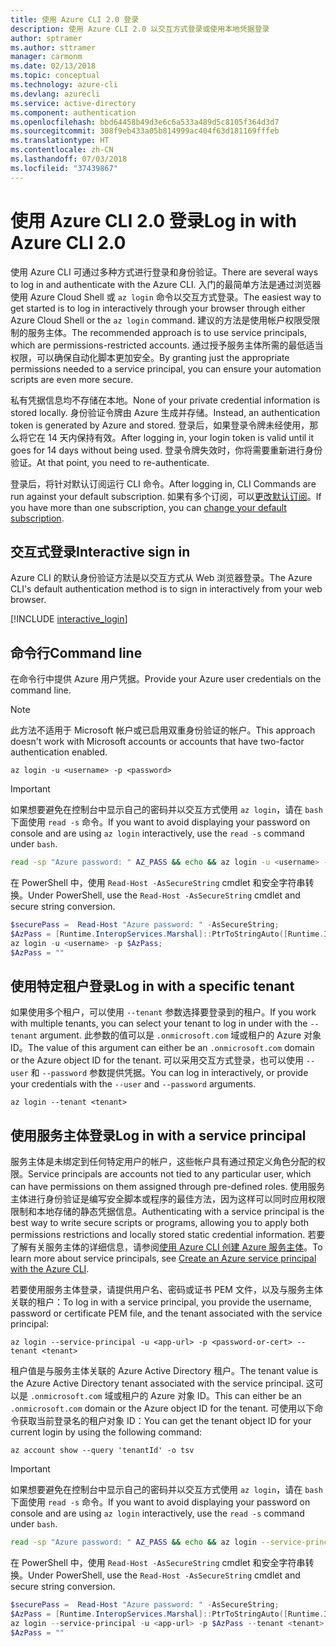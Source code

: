 ```yaml
---
title: 使用 Azure CLI 2.0 登录
description: 使用 Azure CLI 2.0 以交互方式登录或使用本地凭据登录
author: sptramer
ms.author: sttramer
manager: carmonm
ms.date: 02/13/2018
ms.topic: conceptual
ms.technology: azure-cli
ms.devlang: azurecli
ms.service: active-directory
ms.component: authentication
ms.openlocfilehash: bbd64458b49d3e6c6a533a489d5c8105f364d3d7
ms.sourcegitcommit: 308f9eb433a05b814999ac404f63d181169fffeb
ms.translationtype: HT
ms.contentlocale: zh-CN
ms.lasthandoff: 07/03/2018
ms.locfileid: "37439867"
---
```

# <a name="log-in-with-azure-cli-20"></a><span data-ttu-id="4bc4a-103">使用 Azure CLI 2.0 登录</span><span class="sxs-lookup"><span data-stu-id="4bc4a-103">Log in with Azure CLI 2.0</span></span>

<span data-ttu-id="4bc4a-104">使用 Azure CLI 可通过多种方式进行登录和身份验证。</span><span class="sxs-lookup"><span data-stu-id="4bc4a-104">There are several ways to log in and authenticate with the Azure CLI.</span></span> <span data-ttu-id="4bc4a-105">入门的最简单方法是通过浏览器使用 Azure Cloud Shell 或 `az login` 命令以交互方式登录。</span><span class="sxs-lookup"><span data-stu-id="4bc4a-105">The easiest way to get started is to log in interactively through your browser through either Azure Cloud Shell or the `az login` command.</span></span>
<span data-ttu-id="4bc4a-106">建议的方法是使用帐户权限受限制的服务主体。</span><span class="sxs-lookup"><span data-stu-id="4bc4a-106">The recommended approach is to use service principals, which are permissions-restricted accounts.</span></span> <span data-ttu-id="4bc4a-107">通过授予服务主体所需的最低适当权限，可以确保自动化脚本更加安全。</span><span class="sxs-lookup"><span data-stu-id="4bc4a-107">By granting just the appropriate permissions needed to a service principal, you can ensure your automation scripts are even more secure.</span></span>

<span data-ttu-id="4bc4a-108">私有凭据信息均不存储在本地。</span><span class="sxs-lookup"><span data-stu-id="4bc4a-108">None of your private credential information is stored locally.</span></span> <span data-ttu-id="4bc4a-109">身份验证令牌由 Azure 生成并存储。</span><span class="sxs-lookup"><span data-stu-id="4bc4a-109">Instead, an authentication token is generated by Azure and stored.</span></span> <span data-ttu-id="4bc4a-110">登录后，如果登录令牌未经使用，那么将它在 14 天内保持有效。</span><span class="sxs-lookup"><span data-stu-id="4bc4a-110">After logging in, your login token is valid until it goes for 14 days without being used.</span></span> <span data-ttu-id="4bc4a-111">登录令牌失效时，你将需要重新进行身份验证。</span><span class="sxs-lookup"><span data-stu-id="4bc4a-111">At that point, you need to re-authenticate.</span></span>

<span data-ttu-id="4bc4a-112">登录后，将针对默认订阅运行 CLI 命令。</span><span class="sxs-lookup"><span data-stu-id="4bc4a-112">After logging in, CLI Commands are run against your default subscription.</span></span> <span data-ttu-id="4bc4a-113">如果有多个订阅，可以[更改默认订阅](manage-azure-subscriptions-azure-cli.md)。</span><span class="sxs-lookup"><span data-stu-id="4bc4a-113">If you have more than one subscription, you can [change your default subscription](manage-azure-subscriptions-azure-cli.md).</span></span>

## <a name="interactive-sign-in"></a><span data-ttu-id="4bc4a-114">交互式登录</span><span class="sxs-lookup"><span data-stu-id="4bc4a-114">Interactive sign in</span></span>

<span data-ttu-id="4bc4a-115">Azure CLI 的默认身份验证方法是以交互方式从 Web 浏览器登录。</span><span class="sxs-lookup"><span data-stu-id="4bc4a-115">The Azure CLI's default authentication method is to sign in interactively from your web browser.</span></span>

[!INCLUDE [interactive_login](includes/interactive-login.md)]

## <a name="command-line"></a><span data-ttu-id="4bc4a-116">命令行</span><span class="sxs-lookup"><span data-stu-id="4bc4a-116">Command line</span></span>

<span data-ttu-id="4bc4a-117">在命令行中提供 Azure 用户凭据。</span><span class="sxs-lookup"><span data-stu-id="4bc4a-117">Provide your Azure user credentials on the command line.</span></span>

> [!Note]
> <span data-ttu-id="4bc4a-118">此方法不适用于 Microsoft 帐户或已启用双重身份验证的帐户。</span><span class="sxs-lookup"><span data-stu-id="4bc4a-118">This approach doesn't work with Microsoft accounts or accounts that have two-factor authentication enabled.</span></span>

```azurecli
az login -u <username> -p <password>
```

> [!IMPORTANT]
> <span data-ttu-id="4bc4a-119">如果想要避免在控制台中显示自己的密码并以交互方式使用 `az login`，请在 `bash` 下面使用 `read -s` 命令。</span><span class="sxs-lookup"><span data-stu-id="4bc4a-119">If you want to avoid displaying your password on console and are using `az login` interactively, use the `read -s` command under `bash`.</span></span>
> 
> ```bash
> read -sp "Azure password: " AZ_PASS && echo && az login -u <username> -p $AZ_PASS
> ```
>
> <span data-ttu-id="4bc4a-120">在 PowerShell 中，使用 `Read-Host -AsSecureString` cmdlet 和安全字符串转换。</span><span class="sxs-lookup"><span data-stu-id="4bc4a-120">Under PowerShell, use the `Read-Host -AsSecureString` cmdlet and secure string conversion.</span></span>
> 
> ```powershell
> $securePass =  Read-Host "Azure password: " -AsSecureString;
> $AzPass = [Runtime.InteropServices.Marshal]::PtrToStringAuto([Runtime.InteropServices.Marshal]::SecureStringToBSTR($securePass));
> az login -u <username> -p $AzPass;
> $AzPass = ""
> ```

## <a name="log-in-with-a-specific-tenant"></a><span data-ttu-id="4bc4a-121">使用特定租户登录</span><span class="sxs-lookup"><span data-stu-id="4bc4a-121">Log in with a specific tenant</span></span>

<span data-ttu-id="4bc4a-122">如果使用多个租户，可以使用 `--tenant` 参数选择要登录到的租户。</span><span class="sxs-lookup"><span data-stu-id="4bc4a-122">If you work with multiple tenants, you can select your tenant to log in under with the `--tenant` argument.</span></span> <span data-ttu-id="4bc4a-123">此参数的值可以是 `.onmicrosoft.com` 域或租户的 Azure 对象 ID。</span><span class="sxs-lookup"><span data-stu-id="4bc4a-123">The value of this argument can either be an `.onmicrosoft.com` domain or the Azure object ID for the tenant.</span></span> <span data-ttu-id="4bc4a-124">可以采用交互方式登录，也可以使用 `--user` 和 `--password` 参数提供凭据。</span><span class="sxs-lookup"><span data-stu-id="4bc4a-124">You can log in interactively, or provide your credentials with the `--user` and `--password` arguments.</span></span> 

```azurecli
az login --tenant <tenant>
```

## <a name="log-in-with-a-service-principal"></a><span data-ttu-id="4bc4a-125">使用服务主体登录</span><span class="sxs-lookup"><span data-stu-id="4bc4a-125">Log in with a service principal</span></span>

<span data-ttu-id="4bc4a-126">服务主体是未绑定到任何特定用户的帐户，这些帐户具有通过预定义角色分配的权限。</span><span class="sxs-lookup"><span data-stu-id="4bc4a-126">Service principals are accounts not tied to any particular user, which can have permissions on them assigned through pre-defined roles.</span></span> <span data-ttu-id="4bc4a-127">使用服务主体进行身份验证是编写安全脚本或程序的最佳方法，因为这样可以同时应用权限限制和本地存储的静态凭据信息。</span><span class="sxs-lookup"><span data-stu-id="4bc4a-127">Authenticating with a service principal is the best way to write secure scripts or programs, allowing you to apply both permissions restrictions and locally stored static credential information.</span></span> <span data-ttu-id="4bc4a-128">若要了解有关服务主体的详细信息，请参阅[使用 Azure CLI 创建 Azure 服务主体](create-an-azure-service-principal-azure-cli.md)。</span><span class="sxs-lookup"><span data-stu-id="4bc4a-128">To learn more about service principals, see [Create an Azure service principal with the Azure CLI](create-an-azure-service-principal-azure-cli.md).</span></span>

<span data-ttu-id="4bc4a-129">若要使用服务主体登录，请提供用户名、密码或证书 PEM 文件，以及与服务主体关联的租户：</span><span class="sxs-lookup"><span data-stu-id="4bc4a-129">To log in with a service principal, you provide the username, password or certificate PEM file, and the tenant associated with the service principal:</span></span>

```azurecli
az login --service-principal -u <app-url> -p <password-or-cert> --tenant <tenant>
```

<span data-ttu-id="4bc4a-130">租户值是与服务主体关联的 Azure Active Directory 租户。</span><span class="sxs-lookup"><span data-stu-id="4bc4a-130">The tenant value is the Azure Active Directory tenant associated with the service principal.</span></span> <span data-ttu-id="4bc4a-131">这可以是 `.onmicrosoft.com` 域或租户的 Azure 对象 ID。</span><span class="sxs-lookup"><span data-stu-id="4bc4a-131">This can either be an `.onmicrosoft.com` domain or the Azure object ID for the tenant.</span></span>
<span data-ttu-id="4bc4a-132">可使用以下命令获取当前登录名的租户对象 ID：</span><span class="sxs-lookup"><span data-stu-id="4bc4a-132">You can get the tenant object ID for your current login by using the following command:</span></span>

```azurecli-interactive
az account show --query 'tenantId' -o tsv
```

> [!IMPORTANT]
> <span data-ttu-id="4bc4a-133">如果想要避免在控制台中显示自己的密码并以交互方式使用 `az login`，请在 `bash` 下面使用 `read -s` 命令。</span><span class="sxs-lookup"><span data-stu-id="4bc4a-133">If you want to avoid displaying your password on console and are using `az login` interactively, use the `read -s` command under `bash`.</span></span>
> 
> ```bash
> read -sp "Azure password: " AZ_PASS && echo && az login --service-principal -u <app-url> -p $AZ_PASS --tenant <tenant>
> ```
>
> <span data-ttu-id="4bc4a-134">在 PowerShell 中，使用 `Read-Host -AsSecureString` cmdlet 和安全字符串转换。</span><span class="sxs-lookup"><span data-stu-id="4bc4a-134">Under PowerShell, use the `Read-Host -AsSecureString` cmdlet and secure string conversion.</span></span>
> 
> ```powershell
> $securePass =  Read-Host "Azure password: " -AsSecureString;
> $AzPass = [Runtime.InteropServices.Marshal]::PtrToStringAuto([Runtime.InteropServices.Marshal]::SecureStringToBSTR($securePass));
> az login --service-principal -u <app-url> -p $AzPass --tenant <tenant>;
> $AzPass = ""
> ```
